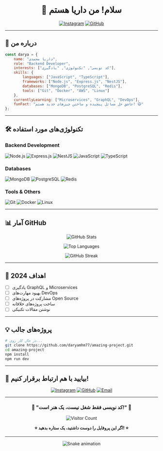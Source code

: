 <div align="center">

# 👋 سلام! من داریا هستم

[![Instagram](https://img.shields.io/badge/Instagram-@daryamhm7-E4405F?style=for-the-badge&logo=instagram&logoColor=white)](https://instagram.com/daryamhm7)
[![GitHub](https://img.shields.io/badge/GitHub-daryamhm77-181717?style=for-the-badge&logo=github&logoColor=white)](https://github.com/daryamhm77)

</div>

---

## 🚀 درباره من

```javascript
const darya = {
    name: "داریا محمدی",
    role: "Backend Developer",
    interests: ["کد نویسی", "تکنولوژی", "یادگیری"],
    skills: {
        languages: ["JavaScript", "TypeScript"],
        frameworks: ["Node.js", "Express.js", "NestJS"],
        databases: ["MongoDB", "PostgreSQL", "Redis"],
        tools: ["Git", "Docker", "AWS", "Linux"]
    },
    currentlyLearning: ["Microservices", "GraphQL", "DevOps"],
    funFact: "عاشق حل مسائل پیچیده و ساختن چیزهای جدید هستم! 😄"
};
```

---

## 🛠️ تکنولوژی‌های مورد استفاده

### Backend Development
![Node.js](https://img.shields.io/badge/Node.js-43853D?style=for-the-badge&logo=node.js&logoColor=white)
![Express.js](https://img.shields.io/badge/Express.js-404D59?style=for-the-badge&logo=express&logoColor=white)
![NestJS](https://img.shields.io/badge/NestJS-E0234E?style=for-the-badge&logo=nestjs&logoColor=white)
![JavaScript](https://img.shields.io/badge/JavaScript-F7DF1E?style=for-the-badge&logo=javascript&logoColor=black)
![TypeScript](https://img.shields.io/badge/TypeScript-007ACC?style=for-the-badge&logo=typescript&logoColor=white)

### Databases
![MongoDB](https://img.shields.io/badge/MongoDB-4EA94B?style=for-the-badge&logo=mongodb&logoColor=white)
![PostgreSQL](https://img.shields.io/badge/PostgreSQL-316192?style=for-the-badge&logo=postgresql&logoColor=white)
![Redis](https://img.shields.io/badge/Redis-DC382D?style=for-the-badge&logo=redis&logoColor=white)

### Tools & Others
![Git](https://img.shields.io/badge/Git-F05032?style=for-the-badge&logo=git&logoColor=white)
![Docker](https://img.shields.io/badge/Docker-2496ED?style=for-the-badge&logo=docker&logoColor=white)
![Linux](https://img.shields.io/badge/Linux-FCC624?style=for-the-badge&logo=linux&logoColor=black)

---

## 📊 آمار GitHub

<div align="center">

![GitHub Stats](https://github-readme-stats.vercel.app/api?username=daryamhm77&show_icons=true&theme=tokyonight&hide_border=true&count_private=true)

![Top Languages](https://github-readme-stats.vercel.app/api/top-langs/?username=daryamhm77&layout=compact&theme=tokyonight&hide_border=true)

![GitHub Streak](https://github-readme-streak-stats.herokuapp.com/?user=daryamhm77&theme=tokyonight&hide_border=true)

</div>

---

## 🎯 اهداف 2024

- [ ] یادگیری GraphQL و Microservices
- [ ] بهبود مهارت‌های DevOps
- [ ] مشارکت در پروژه‌های Open Source
- [ ] ساخت پروژه‌های خلاقانه
- [ ] نوشتن مقالات تکنیکی

---

## 💡 پروژه‌های جالب

```bash
# در حال کار روی...
git clone https://github.com/daryamhm77/amazing-project.git
cd amazing-project
npm install
npm run dev
```

---

## 🤝 بیایید با هم ارتباط برقرار کنیم!

<div align="center">

[![Instagram](https://img.shields.io/badge/Instagram-@daryamhm7-E4405F?style=for-the-badge&logo=instagram&logoColor=white)](https://instagram.com/daryamhm7)
[![GitHub](https://img.shields.io/badge/GitHub-daryamhm77-181717?style=for-the-badge&logo=github&logoColor=white)](https://github.com/daryamhm77)
[![Email](https://img.shields.io/badge/Email-Contact%20Me-D14836?style=for-the-badge&logo=gmail&logoColor=white)](mailto:your-email@example.com)

</div>

---

<div align="center">

### 🎉 "کد نویسی فقط شغل نیست، یک هنر است!" 🎨

![Visitor Count](https://profile-counter.glitch.me/daryamhm77/count.svg)

**⭐ اگر این پروفایل را دوست داشتید، یک ستاره بدهید! ⭐**

</div>

---

<div align="center">

![Snake animation](https://github.com/daryamhm77/daryamhm77/blob/output/github-contribution-grid-snake.svg)

</div>
